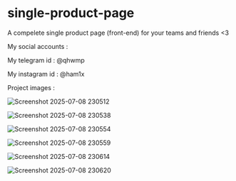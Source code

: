 # single-product-page

A compelete single product page (front-end) for your teams and friends <3

My social accounts :

My telegram id : @qhwmp

My instagram id : @ham1x

Project images :

![Screenshot 2025-07-08 230512](https://github.com/user-attachments/assets/dcba8310-3127-4d27-a68c-053d3eaaa186)

![Screenshot 2025-07-08 230538](https://github.com/user-attachments/assets/b6935e09-3fb9-4c0a-be0a-1e92b523cb23)

![Screenshot 2025-07-08 230554](https://github.com/user-attachments/assets/e84c23ec-d2b1-4677-a45c-57b8ee469dcb)

![Screenshot 2025-07-08 230559](https://github.com/user-attachments/assets/2ff0e5e8-63af-46e4-ac6c-b5cb5a999c2c)

![Screenshot 2025-07-08 230614](https://github.com/user-attachments/assets/1c50b584-e703-46c3-bbf1-66820e504b37)

![Screenshot 2025-07-08 230620](https://github.com/user-attachments/assets/ec13bb94-97de-48b9-a163-7011c3c95122)
